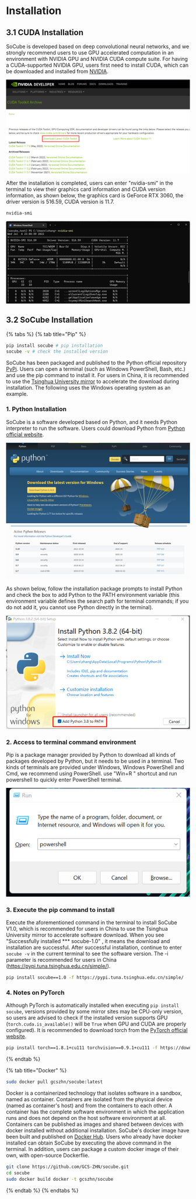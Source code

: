 # Installation

## 3.1 CUDA Installation

SoCube is developed based on deep convolutional neural networks, and we strongly recommend users to use GPU accelerated computation in an environment with NVIDIA GPU and NVIDIA CUDA compute suite. For having a CUDA-supported NVIDIA GPU, users first need to install CUDA, which can be downloaded and installed from [NVIDIA](https://developer.nvidia.com/cuda-toolkit-archive).

![NVIDIA cuda download page](assets/fig7.png)

After the installation is completed, users can enter "nvidia-smi" in the terminal to view their graphics card information and CUDA version information, as shown below, the graphics card is GeForce RTX 3060, the driver version is 516.59, CUDA version is 11.7.

```powershell
nvidia-smi
```

![output of nvidia-smi](assets/fig8.png)

## 3.2 SoCube Installation

{% tabs %}
{% tab title="Pip" %}
```bash
pip install socube # pip installation
socube -v # check the installed version
```

SoCube has been packaged and published to the Python official repository [PyPi](https://pypi.org/project/socube/). Users can open a terminal (such as Windows PowerShell, Bash, etc.) and use the pip command to install it. For users in China, it is recommended to use the [Tsinghua University mirror](https://mirrors.tuna.tsinghua.edu.cn/help/pypi/) to accelerate the download during installation. The following uses the Windows operating system as an example.

### 1. Python Installation

SoCube is a software developed based on Python, and it needs  Python interpreter to run the software. Users could download Python from [Python official website](https://www.python.org/getit/).

![Python official website](assets/fig1.png)

As shown below, follow the installation package prompts to install Python and check the box to add Python to the PATH environment variable (this environment variable defines the search path for terminal commands; if you do not add it, you cannot use Python directly in the terminal).

![Python installation page](assets/fig2.png)

### 2. Access to terminal command environment

Pip is a package manager provided by Python to download all kinds of packages developed by Python, but it needs to be used in a terminal. Two kinds of terminals are provided under Windows, Windows PowerShell and Cmd, we recommend using PowerShell. use "Win+R " shortcut and run powershell to quickly enter PowerShell terminal.

![Run powershell](assets/fig3.png)

### 3. Execute the pip command to install

Execute the aforementioned command in the terminal to install SoCube V1.0, which is recommended for users in China to use the Tsinghua University mirror to accelerate software download. When you see "Successfully installed \*\*\* socube-1.0" , it means the download and installation are successful. After successful installation, continue to enter `socube -v` in the current terminal to see the software version. The -i parameter is recommended for users in China (https://pypi.tuna.tsinghua.edu.cn/simple/).

```bash
pip install socube==1.0 -f https://pypi.tuna.tsinghua.edu.cn/simple/
```
### 4. Notes on PyTorch

Although PyTorch is automatically installed when executing `pip install socube`, versions provided by some mirror sites may be CPU-only version, so users are advised to check if the installed version supports GPU (`torch.cuda.is_available()` will be `True` when GPU and CUDA are properly configured). It is recommended to download torch from the [PyTorch official website](https://pytorch.org/get-started/locally/).

```bash
pip install torch==1.8.1+cu111 torchvision==0.9.1+cu111 -f https://download.pytorch.org/whl/torch_stable.html
```
{% endtab %}

{% tab title="Docker" %}
```bash
sudo docker pull gcszhn/socube:latest
```

Docker is a containerized technology that isolates software in a sandbox, named as container. Containers are isolated from the physical device (named as container's host) and from the containers to each other. A container has the complete software environment in which the application runs and does not depend on the host software environment at all. Containers can be published as images and shared between devices with docker installed without additional installation. SoCube's docker image have been built and published on [Docker Hub](https://hub.docker.com/repository/docker/gcszhn/socube). Users who already have docker installed can obtain SoCube by executing the above command in the terminal. In addition, users can package a custom docker image of their own, with open-source Dockerflie.
```bash
git clone https://github.com/GCS-ZHN/socube.git
cd socube
sudo docker build docker -t gcszhn/socube
```
{% endtab %}
{% endtabs %}

